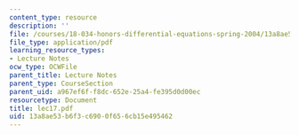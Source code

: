 ```yaml
---
content_type: resource
description: ''
file: /courses/18-034-honors-differential-equations-spring-2004/13a8ae53b6f3c6900f656cb15e495462_lec17.pdf
file_type: application/pdf
learning_resource_types:
- Lecture Notes
ocw_type: OCWFile
parent_title: Lecture Notes
parent_type: CourseSection
parent_uid: a967ef6f-f8dc-652e-25a4-fe395d0d00ec
resourcetype: Document
title: lec17.pdf
uid: 13a8ae53-b6f3-c690-0f65-6cb15e495462
---
```

